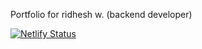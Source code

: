 Portfolio for ridhesh w. (backend developer)

[![Netlify Status](https://api.netlify.com/api/v1/badges/c4ca0644-fa94-4be1-a212-ca39bf123e5d/deploy-status)](https://app.netlify.com/sites/ridheshw/deploys)
